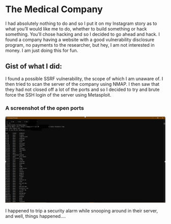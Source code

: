 # The Medical Company

I had absolutely nothing to do and so I put it on my Instagram story as to what you’ll would like me to do, whether to build something or hack something. You’ll chose hacking and 
so I decided to go ahead and hack. I found a company having a website with a good vulnerability disclosure program, no payments to the researcher, 
but hey, I am not interested in money. I am just doing this for fun.   

## Gist of what I did:

I found a possible SSRF vulnerability, the scope of which I am unaware of. I then tried to scan the server of the company using NMAP. 
I then saw that they had not closed off a lot of the ports and so I decided to try and brute force the SSH login of the server using Metasploit. 

### A screenshot of the open ports 

<img src="https://github.com/JadenFurtado/security_writeups/blob/main/the%20medical%20company/cmd.png" />

I happened to trip a security alarm while snooping around in their server, and well, things happened.... 
